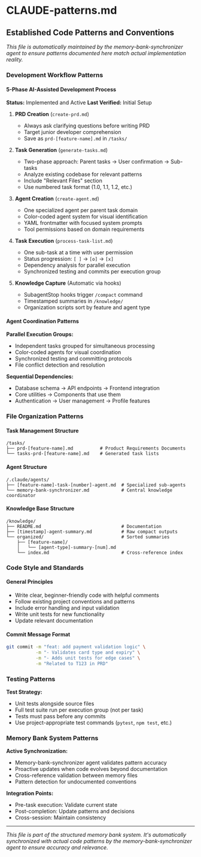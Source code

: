 # CLAUDE-patterns.md

## Established Code Patterns and Conventions

*This file is automatically maintained by the memory-bank-synchronizer agent to ensure patterns documented here match actual implementation reality.*

### Development Workflow Patterns

#### 5-Phase AI-Assisted Development Process
**Status:** Implemented and Active
**Last Verified:** Initial Setup

1. **PRD Creation** (`create-prd.md`)
   - Always ask clarifying questions before writing PRD
   - Target junior developer comprehension
   - Save as `prd-[feature-name].md` in `/tasks/`

2. **Task Generation** (`generate-tasks.md`)
   - Two-phase approach: Parent tasks → User confirmation → Sub-tasks
   - Analyze existing codebase for relevant patterns
   - Include "Relevant Files" section
   - Use numbered task format (1.0, 1.1, 1.2, etc.)

3. **Agent Creation** (`create-agent.md`)
   - One specialized agent per parent task domain
   - Color-coded agent system for visual identification
   - YAML frontmatter with focused system prompts
   - Tool permissions based on domain requirements

4. **Task Execution** (`process-task-list.md`)
   - One sub-task at a time with user permission
   - Status progression: `[ ]` → `[o]` → `[x]`
   - Dependency analysis for parallel execution
   - Synchronized testing and commits per execution group

5. **Knowledge Capture** (Automatic via hooks)
   - SubagentStop hooks trigger `/compact` command
   - Timestamped summaries in `/knowledge/`
   - Organization scripts sort by feature and agent type

#### Agent Coordination Patterns

**Parallel Execution Groups:**
- Independent tasks grouped for simultaneous processing
- Color-coded agents for visual coordination
- Synchronized testing and committing protocols
- File conflict detection and resolution

**Sequential Dependencies:**
- Database schema → API endpoints → Frontend integration
- Core utilities → Components that use them
- Authentication → User management → Profile features

### File Organization Patterns

#### Task Management Structure
```
/tasks/
├── prd-[feature-name].md          # Product Requirements Documents
└── tasks-prd-[feature-name].md    # Generated task lists
```

#### Agent Structure
```
/.claude/agents/
├── [feature-name]-task-[number]-agent.md  # Specialized sub-agents
└── memory-bank-synchronizer.md            # Central knowledge coordinator
```

#### Knowledge Base Structure
```
/knowledge/
├── README.md                              # Documentation
├── [timestamp]-agent-summary.md           # Raw compact outputs
└── organized/                             # Sorted summaries
    ├── [feature-name]/
    │   └── [agent-type]-summary-[num].md
    └── index.md                           # Cross-reference index
```

### Code Style and Standards

#### General Principles
- Write clear, beginner-friendly code with helpful comments
- Follow existing project conventions and patterns
- Include error handling and input validation
- Write unit tests for new functionality
- Update relevant documentation

#### Commit Message Format
```bash
git commit -m "feat: add payment validation logic" \
           -m "- Validates card type and expiry" \
           -m "- Adds unit tests for edge cases" \
           -m "Related to T123 in PRD"
```

### Testing Patterns

**Test Strategy:**
- Unit tests alongside source files
- Full test suite run per execution group (not per task)
- Tests must pass before any commits
- Use project-appropriate test commands (`pytest`, `npm test`, etc.)

### Memory Bank System Patterns

**Active Synchronization:**
- Memory-bank-synchronizer agent validates pattern accuracy
- Proactive updates when code evolves beyond documentation
- Cross-reference validation between memory files
- Pattern detection for undocumented conventions

**Integration Points:**
- Pre-task execution: Validate current state
- Post-completion: Update patterns and decisions
- Cross-session: Maintain consistency

---

*This file is part of the structured memory bank system. It's automatically synchronized with actual code patterns by the memory-bank-synchronizer agent to ensure accuracy and relevance.*